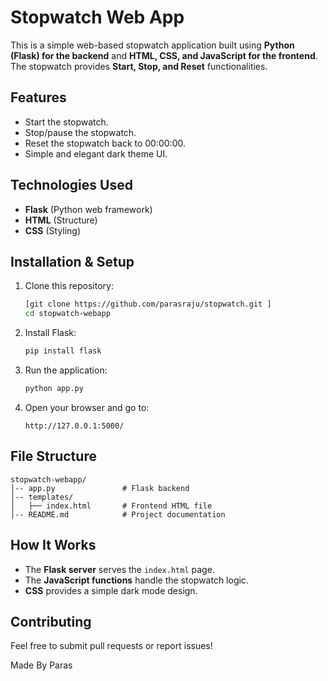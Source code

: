 # Stopwatch Web App

This is a simple web-based stopwatch application built using **Python (Flask) for the backend** and **HTML, CSS, and JavaScript for the frontend**. The stopwatch provides **Start, Stop, and Reset** functionalities.

## Features
- Start the stopwatch.
- Stop/pause the stopwatch.
- Reset the stopwatch back to 00:00:00.
- Simple and elegant dark theme UI.

## Technologies Used
- **Flask** (Python web framework)
- **HTML** (Structure)
- **CSS** (Styling)

## Installation & Setup
1. Clone this repository:
   ```sh
   [git clone https://github.com/parasraju/stopwatch.git ]
   cd stopwatch-webapp
   ```
2. Install Flask:
   ```sh
   pip install flask
   ```
3. Run the application:
   ```sh
   python app.py
   ```
4. Open your browser and go to:
   ```
   http://127.0.0.1:5000/
   ```

## File Structure
```
stopwatch-webapp/
│-- app.py               # Flask backend
│-- templates/
│   ├── index.html       # Frontend HTML file
│-- README.md            # Project documentation
```

## How It Works
- The **Flask server** serves the `index.html` page.
- The **JavaScript functions** handle the stopwatch logic.
- **CSS** provides a simple dark mode design.

## Contributing
Feel free to submit pull requests or report issues!

Made By Paras

